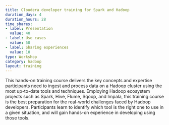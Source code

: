 ```yaml
---
title: Cloudera developer training for Spark and Hadoop
duration_days: 4
duration_hours: 28
time_shares:
- label: Presentation
  value: 40
- label: Use cases
  value: 50
- label: Sharing experiences
  value: 10
type: Workshop
category: hadoop
layout: training
---
```


This hands-on training course delivers the key concepts and expertise participants need to ingest and process data on a Hadoop cluster using the most up-to-date tools and techniques. Employing Hadoop ecosystem projects such as Spark, Hive, Flume, Sqoop, and Impala, this training course is the best preparation for the real-world challenges faced by Hadoop developers. Participants learn to identify which tool is the right one to use in a given situation, and will gain hands-on experience in developing using those tools.
